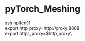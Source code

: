 # pyTorch_Meshing
ssh nplfen01\
export http_proxy=http://proxy:8888\
export https_proxy=$http_proxy\
